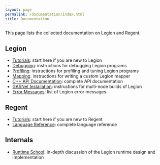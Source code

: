```yaml
---
layout: page
permalink: /documentation/index.html
title: Documentation
---
```


This page lists the collected documentation on Legion and Regent.

## Legion

  * [Tutorials](/tutorial/): start here if you are new to Legion
  * [Debugging](/debugging/): instructions for debugging Legion programs
  * [Profiling](/profiling/): instructions for profiling and tuning Legion programs
  * [Mapping](/mapper/): instructions for writing a custom Legion mapper
  * [C++ API Documentation](/doxygen/): complete API documentation
  * [GASNet Installation](/gasnet/): instructions for multi-node builds of Legion
  * [Error Messages](/messages/): list of Legion error messages

## Regent

  * [Tutorials](http://regent-lang.org/tutorial/): start here if you are new to Regent
  * [Language Reference](http://regent-lang.org/reference/): complete language reference

## Internals

  * [Runtime School](https://www.youtube.com/playlist?list=PLUNK9XcztK7xjXfppL9hIpVv2ukp7A4tG): in-depth discussion of the Legion runtime design and implementation
